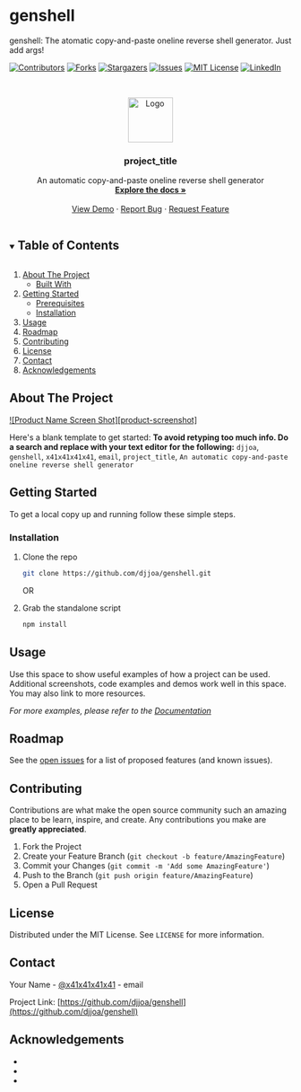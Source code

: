 # genshell
genshell: The atomatic copy-and-paste oneline reverse shell generator. Just add args!

<!--
*** Thanks for checking out the Best-README-Template. If you have a suggestion
*** that would make this better, please fork the repo and create a pull request
*** or simply open an issue with the tag "enhancement".
*** Thanks again! Now go create something AMAZING! :D
***
***
***
*** To avoid retyping too much info. Do a search and replace for the following:
*** djjoa, genshell, x41x41x41x41, email, project_title, An automatic copy-and-paste oneline reverse shell generator
-->



<!-- PROJECT SHIELDS -->
<!--
*** I'm using markdown "reference style" links for readability.
*** Reference links are enclosed in brackets [ ] instead of parentheses ( ).
*** See the bottom of this document for the declaration of the reference variables
*** for contributors-url, forks-url, etc. This is an optional, concise syntax you may use.
*** https://www.markdownguide.org/basic-syntax/#reference-style-links
-->
[![Contributors][contributors-shield]][contributors-url]
[![Forks][forks-shield]][forks-url]
[![Stargazers][stars-shield]][stars-url]
[![Issues][issues-shield]][issues-url]
[![MIT License][license-shield]][license-url]
[![LinkedIn][linkedin-shield]][linkedin-url]



<!-- PROJECT LOGO -->
<br />
<p align="center">
  <a href="https://github.com/djjoa/genshell">
    <img src="images/logo.png" alt="Logo" width="80" height="80">
  </a>

  <h3 align="center">project_title</h3>

  <p align="center">
    An automatic copy-and-paste oneline reverse shell generator
    <br />
    <a href="https://github.com/djjoa/genshell"><strong>Explore the docs »</strong></a>
    <br />
    <br />
    <a href="https://github.com/djjoa/genshell">View Demo</a>
    ·
    <a href="https://github.com/djjoa/genshell/issues">Report Bug</a>
    ·
    <a href="https://github.com/djjoa/genshell/issues">Request Feature</a>
  </p>
</p>



<!-- TABLE OF CONTENTS -->
<details open="open">
  <summary><h2 style="display: inline-block">Table of Contents</h2></summary>
  <ol>
    <li>
      <a href="#about-the-project">About The Project</a>
      <ul>
        <li><a href="#built-with">Built With</a></li>
      </ul>
    </li>
    <li>
      <a href="#getting-started">Getting Started</a>
      <ul>
        <li><a href="#prerequisites">Prerequisites</a></li>
        <li><a href="#installation">Installation</a></li>
      </ul>
    </li>
    <li><a href="#usage">Usage</a></li>
    <li><a href="#roadmap">Roadmap</a></li>
    <li><a href="#contributing">Contributing</a></li>
    <li><a href="#license">License</a></li>
    <li><a href="#contact">Contact</a></li>
    <li><a href="#acknowledgements">Acknowledgements</a></li>
  </ol>
</details>



<!-- ABOUT THE PROJECT -->
## About The Project

[![Product Name Screen Shot][product-screenshot]](https://example.com)

Here's a blank template to get started:
**To avoid retyping too much info. Do a search and replace with your text editor for the following:**
`djjoa`, `genshell`, `x41x41x41x41`, `email`, `project_title`, `An automatic copy-and-paste oneline reverse shell generator`


<!-- GETTING STARTED -->
## Getting Started

To get a local copy up and running follow these simple steps.

### Installation

1. Clone the repo 
   ```sh
   git clone https://github.com/djjoa/genshell.git
   ```
   OR 
   
2. Grab the standalone script
   ```sh
   npm install
   ```



<!-- USAGE EXAMPLES -->
## Usage

Use this space to show useful examples of how a project can be used. Additional screenshots, code examples and demos work well in this space. You may also link to more resources.

_For more examples, please refer to the [Documentation](https://example.com)_



<!-- ROADMAP -->
## Roadmap

See the [open issues](https://github.com/djjoa/genshell/issues) for a list of proposed features (and known issues).



<!-- CONTRIBUTING -->
## Contributing

Contributions are what make the open source community such an amazing place to be learn, inspire, and create. Any contributions you make are **greatly appreciated**.

1. Fork the Project
2. Create your Feature Branch (`git checkout -b feature/AmazingFeature`)
3. Commit your Changes (`git commit -m 'Add some AmazingFeature'`)
4. Push to the Branch (`git push origin feature/AmazingFeature`)
5. Open a Pull Request



<!-- LICENSE -->
## License

Distributed under the MIT License. See `LICENSE` for more information.



<!-- CONTACT -->
## Contact

Your Name - [@x41x41x41x41](https://twitter.com/x41x41x41x41) - email

Project Link: [https://github.com/djjoa/genshell](https://github.com/djjoa/genshell)



<!-- ACKNOWLEDGEMENTS -->
## Acknowledgements

* []()
* []()
* []()





<!-- MARKDOWN LINKS & IMAGES -->
<!-- https://www.markdownguide.org/basic-syntax/#reference-style-links -->
[contributors-shield]: https://img.shields.io/github/contributors/djjoa/repo.svg?style=for-the-badge
[contributors-url]: https://github.com/djjoa/repo/graphs/contributors
[forks-shield]: https://img.shields.io/github/forks/djjoa/repo.svg?style=for-the-badge
[forks-url]: https://github.com/djjoa/repo/network/members
[stars-shield]: https://img.shields.io/github/stars/djjoa/repo.svg?style=for-the-badge
[stars-url]: https://github.com/djjoa/repo/stargazers
[issues-shield]: https://img.shields.io/github/issues/djjoa/repo.svg?style=for-the-badge
[issues-url]: https://github.com/djjoa/repo/issues
[license-shield]: https://img.shields.io/github/license/djjoa/repo.svg?style=for-the-badge
[license-url]: https://github.com/djjoa/repo/blob/master/LICENSE.txt
[linkedin-shield]: https://img.shields.io/badge/-LinkedIn-black.svg?style=for-the-badge&logo=linkedin&colorB=555
[linkedin-url]: https://linkedin.com/in/djjoa
